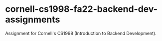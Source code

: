 # cornell-cs1998-fa22-backend-dev-assignments
Assignment for Cornell's CS1998 (Introduction to Backend Development).
